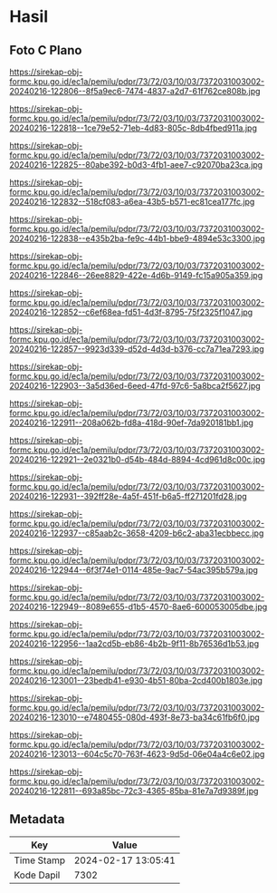 # Hasil

## Foto C Plano

https://sirekap-obj-formc.kpu.go.id/ec1a/pemilu/pdpr/73/72/03/10/03/7372031003002-20240216-122806--8f5a9ec6-7474-4837-a2d7-61f762ce808b.jpg

https://sirekap-obj-formc.kpu.go.id/ec1a/pemilu/pdpr/73/72/03/10/03/7372031003002-20240216-122818--1ce79e52-71eb-4d83-805c-8db4fbed911a.jpg

https://sirekap-obj-formc.kpu.go.id/ec1a/pemilu/pdpr/73/72/03/10/03/7372031003002-20240216-122825--80abe392-b0d3-4fb1-aee7-c92070ba23ca.jpg

https://sirekap-obj-formc.kpu.go.id/ec1a/pemilu/pdpr/73/72/03/10/03/7372031003002-20240216-122832--518cf083-a6ea-43b5-b571-ec81cea177fc.jpg

https://sirekap-obj-formc.kpu.go.id/ec1a/pemilu/pdpr/73/72/03/10/03/7372031003002-20240216-122838--e435b2ba-fe9c-44b1-bbe9-4894e53c3300.jpg

https://sirekap-obj-formc.kpu.go.id/ec1a/pemilu/pdpr/73/72/03/10/03/7372031003002-20240216-122846--26ee8829-422e-4d6b-9149-fc15a905a359.jpg

https://sirekap-obj-formc.kpu.go.id/ec1a/pemilu/pdpr/73/72/03/10/03/7372031003002-20240216-122852--c6ef68ea-fd51-4d3f-8795-75f2325f1047.jpg

https://sirekap-obj-formc.kpu.go.id/ec1a/pemilu/pdpr/73/72/03/10/03/7372031003002-20240216-122857--9923d339-d52d-4d3d-b376-cc7a71ea7293.jpg

https://sirekap-obj-formc.kpu.go.id/ec1a/pemilu/pdpr/73/72/03/10/03/7372031003002-20240216-122903--3a5d36ed-6eed-47fd-97c6-5a8bca2f5627.jpg

https://sirekap-obj-formc.kpu.go.id/ec1a/pemilu/pdpr/73/72/03/10/03/7372031003002-20240216-122911--208a062b-fd8a-418d-90ef-7da920181bb1.jpg

https://sirekap-obj-formc.kpu.go.id/ec1a/pemilu/pdpr/73/72/03/10/03/7372031003002-20240216-122921--2e0321b0-d54b-484d-8894-4cd961d8c00c.jpg

https://sirekap-obj-formc.kpu.go.id/ec1a/pemilu/pdpr/73/72/03/10/03/7372031003002-20240216-122931--392ff28e-4a5f-451f-b6a5-ff271201fd28.jpg

https://sirekap-obj-formc.kpu.go.id/ec1a/pemilu/pdpr/73/72/03/10/03/7372031003002-20240216-122937--c85aab2c-3658-4209-b6c2-aba31ecbbecc.jpg

https://sirekap-obj-formc.kpu.go.id/ec1a/pemilu/pdpr/73/72/03/10/03/7372031003002-20240216-122944--6f3f74e1-0114-485e-9ac7-54ac395b579a.jpg

https://sirekap-obj-formc.kpu.go.id/ec1a/pemilu/pdpr/73/72/03/10/03/7372031003002-20240216-122949--8089e655-d1b5-4570-8ae6-600053005dbe.jpg

https://sirekap-obj-formc.kpu.go.id/ec1a/pemilu/pdpr/73/72/03/10/03/7372031003002-20240216-122956--1aa2cd5b-eb86-4b2b-9f11-8b76536d1b53.jpg

https://sirekap-obj-formc.kpu.go.id/ec1a/pemilu/pdpr/73/72/03/10/03/7372031003002-20240216-123001--23bedb41-e930-4b51-80ba-2cd400b1803e.jpg

https://sirekap-obj-formc.kpu.go.id/ec1a/pemilu/pdpr/73/72/03/10/03/7372031003002-20240216-123010--e7480455-080d-493f-8e73-ba34c61fb6f0.jpg

https://sirekap-obj-formc.kpu.go.id/ec1a/pemilu/pdpr/73/72/03/10/03/7372031003002-20240216-123013--604c5c70-763f-4623-9d5d-06e04a4c6e02.jpg

https://sirekap-obj-formc.kpu.go.id/ec1a/pemilu/pdpr/73/72/03/10/03/7372031003002-20240216-122811--693a85bc-72c3-4365-85ba-81e7a7d9389f.jpg


## Metadata

| Key        | Value               |
| ---------- | ------------------- |
| Time Stamp | 2024-02-17 13:05:41 |
| Kode Dapil | 7302                |



